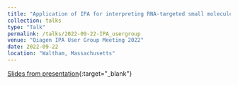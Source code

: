 ```yaml
---
title: "Application of IPA for interpreting RNA-targeted small molecule treatment datasets"
collection: talks
type: "Talk"
permalink: /talks/2022-09-22-IPA_usergroup
venue: "Qiagen IPA User Group Meeting 2022"
date: 2022-09-22
location: "Waltham, Massachusetts"
---
```


[Slides from presentation](/files/22.09.22.AAW_IPA_usergroup.pdf){:target="_blank"} 
